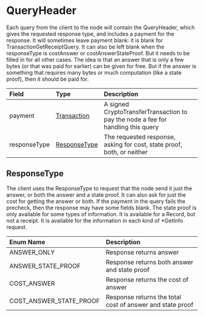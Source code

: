 # QueryHeader

Each query from the client to the node will contain the QueryHeader, which gives the requested response type, and includes a payment for the response. It will sometimes leave payment blank: it is blank for TransactionGetReceiptQuery. It can also be left blank when the responseType is costAnswer or costAnswerStateProof. But it needs to be filled in for all other cases. The idea is that an answer that is only a few bytes \(or that was paid for earlier\) can be given for free. But if the answer is something that requires many bytes or much computation \(like a state proof\), then it should be paid for.

| Field | Type | Description |  |
| :--- | :--- | :--- | :--- |
| payment | [Transaction](transaction.md#transaction) | A signed CryptoTransferTransaction to pay the node a fee for handling this query |  |
| responseType | [ResponseType](query.md#query) | The requested response, asking for cost, state proof, both, or neither |  |

## ResponseType

The client uses the ResponseType to request that the node send it just the answer, or both the answer and a state proof. It can also ask for just the cost for getting the answer or both. If the payment in the query fails the precheck, then the response may have some fields blank. The state proof is only available for some types of information. It is available for a Record, but not a receipt. It is available for the information in each kind of \*GetInfo request.

| Enum Name | Description |
| :--- | :--- |
| ANSWER\_ONLY | Response returns answer |
| ANSWER\_STATE\_PROOF | Response returns both answer and state proof |
| COST\_ANSWER | Response returns the cost of answer |
| COST\_ANSWER\_STATE\_PROOF | Response returns the total cost of answer and state proof |


